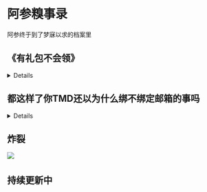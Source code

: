 # 阿参糗事录

阿参终于到了梦寐以求的档案里

## 《有礼包不会领》
<details>

![](/others/ashen传/给你礼包不会领.png)

</details>

## 都这样了你TMD还以为什么绑不绑定邮箱的事吗

<details>

![](/others/ashen传/给你礼包不会领2.png)

</details>

## 炸裂

![](/others/ashen传/0.jpg)

## 持续更新中